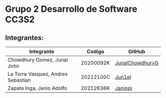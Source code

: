 # **Grupo 2 Desarrollo de Software CC3S2**

## **Integrantes:**

| Integrante                         | Codigo    | GitHub                                                                  |
| ---------------------------------- | --------- | ----------------------------------------------------------------------- |
| Chowdhury Gomez, Junal Johir       | 20200092K | [JunalChowdhuryG](https://github.com/JunalChowdhuryG/Actividades-CC3S2) |
| La Torre Vasquez, Andres Sebastian | 20212100C | [Jun1el](https://github.com/Jun1el/Desarrollo-de-Software-25-1)         |
| Zapata Inga, Janio Adolfo          | 20212636K | [Janiopi](https://github.com/Janiopi)                                   |
